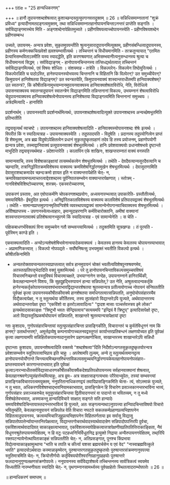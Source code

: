 +++
title = "25 हान्यधिकरणम्"

+++
॥ हानौ तूपायनशब्दशेषत्वात् कुशाच्छन्दस्तुत्युपगानवत्तदुक्तम् ॥ 26 ॥ सन्निधिसमाम्नातानां "शुक्रं प्रविध्य" इत्यादीनामतदङ्गत्वमुक्तम्, तथा सन्निधिसमाम्नातहानोपायनचिन्ताऽनन्तरं प्राप्तेति सङ्गतिः । सर्वविद्याङ्गमास्थेय मिति - अङ्गशब्देनापेक्षितमुच्यते । प्रहीणविषयत्वाच्चोपायनस्येति - प्रहीणविषयशब्देन प्रहीणसम्बन्ध

उच्यते, उपायनम्- अन्यत्र प्रवेशः, सुकृतमुपयन्तीति श्रुत्यनुसारादुपायनमित्युक्तम्, प्रहीणसंबन्धित्वादुपायनस्य, प्रहीणस्य कर्मणःक्कचित्प्रवेशो ह्यवश्यम्भावीत्यर्थः । तच्चिन्तनं च विधीयमानमिति - तत्क्रतुन्यायात् "एतमितः प्रेत्याभिसम्भविताऽस्मीति यस्य स्यादद्धेति, इति करणश्रवणात् अभिसम्भवानीत्यनुसन्धानस्य श्रुत्या च विधीयमानत्वं सिद्धम् । सर्वविद्याङ्गम् - हानोपायनचिन्तनस्य तत्सिध्द्यर्थतत्वात् तच्चिन्तनं सर्वविद्याङ्गमित्यर्थः, एवं विषयः शोधितः । संशयमाह - तत्रेति । विकल्परेन्- विकल्पेन तिष्ठेयुरित्यर्थः । विकल्पेरन्निति च पाठोऽस्ति, हानेरुपायनस्योभयस्य चिन्तनानि च विहितानि किं विल्पेरन्? उत समुच्चीयेरन्? किमुपायनं हानिशेषतया विद्याङ्गम्? उत स्वन्त्रतयेति, किमुपायनवाक्यं शास्वान्तराधीतमपि हानिवाक्यशेषम्? उत स्वतन्त्रं?, किं कौषीतकिनामुभयाम्नानमुपायनवाक्यस्य हानिवाक्यशेषताविरोधि, नेति, विरोधित्वे उपासनवाक्यस्य स्वातन्त्रादुपायनं स्वातन्त्रेण विद्याङ्गमिति तन्निन्तनानां विकल्पः, उभयम्नानं शेषत्वाविरोधि चेदुपायनवाक्यस्य हानिवाक्यशेषत्वेनोपायनस्य हानिशेषतया विद्याङ्गत्वमिति चिन्तनानां समुच्चयः । अत्रेदमित्यादि - हानाविति

प्रदर्शनार्थम् । उपायनस्यापि प्रदर्शनार्थमित्यर्थः, उपायनशब्दशेषत्वादित्युक्ते उपायनशब्दस्य अन्यच्छेषभूतमिति प्रतिभातीति

तद्वयावृत्यर्थं व्याचष्टे । उपायनशब्दस्य हानिवाक्यशेषत्वादिति - हानिवाक्यस्योपायनशब्दः शेषेः इत्यर्थः । विपरीतं किं न स्यादित्यत्राह - उपायनवाक्यस्येति । तदुपपादयति - विदुषेति । प्रदानस्य तदुपयोगित्वेन प्राप्तं हि शेषभूतम्, अत्र ब्रह्म विदुषोऽपेक्षितत्वेन प्रधानं सुकृतदुष्कृतग्रहाणं तदेव हि तस्य प्रयोजनम्, प्रहाणोपयोगी ह्यन्यत्र प्रवेशः, तस्माद्वानिवाक्यं प्रत्युपायनवाक्यं शेषभूतमित्यर्थः । हानिः प्रवेशवाक्ययोः प्रधानशेषभावे दृष्टान्तो माभूदिति तद्वयावृत्त्यर्थमाह - प्रदेशान्तरेति । कालापिन एके शाखिनः, शाखन्तराम्नातं वाक्यं वनस्पति

सामान्यवाचि, तस्य विशेषाकाङ्क्षायां तत्समर्थकत्वेन शेषभूतमित्यर्थः । तथेति - देवदैवत्यान्यसुरदैवत्यानि च च्छन्दासि, तत्रानिर्द्धारितक्रमविशेषस्य वाक्यस्य क्रमविशेषनिर्द्धारणमुखेन शेषभूतमित्यर्थः । देवासुराणामिति देवासुराशब्दक्रमादेव च्छन्दःक्रमो ज्ञायत इति न वाक्यन्तरापेक्षेति चेत्- न, क्रमाविवक्षायामप्यल्पाच्तरत्वाद्देवशब्दस्य पूर्वनिपातसम्भवेन वाक्यान्तरापेक्षणात् । स्तोत्रम् - गानविशेषविशिष्टोच्चारणम्, शस्त्रम्- एकस्वरोच्चारणम्,

उपाकरणं प्रस्तावः, अत एवोपाकर्मणि चोपकरणशब्दप्रयोगः, अध्ययनारम्भत्वात् उपाकारेति- प्रस्तौतीत्यर्थः, समयाविषिते- ईषदुदित इत्यर्थः । अनिर्द्वारितकालविशेषस्य वाक्यस्य कालविशेषं प्रतिपादयद्वाक्यं शेषभूतमित्यर्थः । तथेति - सामान्यप्राप्तमुपगानमृतिवग्विशेषे व्यवस्थापयद्वाक्यं सामान्येनोपगानवाचिवाक्यस्य शेषभूतमित्यर्थः । अविोषप्राप्तस्य - उपगानस्येत्यध्याहारः, इमान्युदाहरणानि कर्मविचारोक्तानि, अमीषां वाक्यानां शास्वन्तराम्नातवाक्यं प्रतिशेषत्वानभ्युपगमे किं स्यादित्यत्राह - एवं सामान्येनेति । स चेति -

पक्षिकबाधगर्भविक्लपं विना समुच्चयेन गतौ सम्भवन्त्यामित्यर्थः । तदुक्तमिति सूत्रखण्डः । तं पूरयति - पूर्वस्मिन् काण्डे इति ।

एकवाक्यत्वादिति - अन्योऽन्यशेषशेषिभावेनान्वयादेकवाक्यत्वं । केवलस्य हानस्य केवलस्य चोपायनस्याभावात् - अप्रामाणिकत्त्वात् । विकल्पो नोपपद्यते - सर्वोषनिषत्सु उभयमुक्तं भवतीति विकल्पो इत्यर्थः । कौषीतकिनामिति

- अन्यतरोक्तावप्यन्यतरस्याप्राप्तत्वात् सर्वत्र हानमुपायनं चोक्तं भवतीत्यविशेषपुनश्श्रवणमेव, अतस्तत्प्रतिपत्तृभेदादिति वक्तुं युक्तमित्यर्थः । परे तु हानोपायनचिन्ताविकल्पसमुच्चयविषयं विचारमनिच्छन्तो वस्तुविषयं विचारमाचक्षते, उभयाग्नानेन सन्देहः, उपायनाम्नाने हानिरार्थिकी, केवलहान्याम्नाने विशयः, किं सुहद्दुहृद्भिरुपायनं हान्या सन्निपतेत्,? उत नेति, अश्रुतत्वादन्यकर्तृके हानेरन्यकर्तृकोपायनस्यावश्यंभावाभावद्विद्यान्तरशेषतया श्रुतस्यान्यत्र प्रतीत्ययोगाच्च नोपायनं संनिपततीति पूर्वपक्षं कृत्वा उपायनस्यकौषीतकीवाक्ये हानशेषतया समधिगतत्वात्सन्निपतति, अनुष्ठेयोपसंहारस्यैव विद्यैकत्वापेक्षा, न तु स्तुत्यर्थया कीर्तितस्य, तस्य तूपसंहारो विद्यान्तरेऽपि यूज्यते, अर्थवादान्तरस्य अर्थवादान्तरापेक्षा दृष्टा "एकविंशो वा इतरोऽसावादित्यः" "द्वादश मासाः पञ्चर्त्तवस्त्रय इमे लोका" इत्यर्थवादसाकाङ्क्षः "त्रिष्टुभौ भवतः सेन्द्रियत्वाय"सत्ययमपि "इन्द्रियं वै त्रिष्टुप्" इत्यादिसापेक्षो दृष्टः, अतो विद्यास्तुतिप्रकर्षायोपायनं सन्निपतति, शाखान्तरे श्रुतस्यान्यत्रापेक्षायां दृष्टा

न्ताः कुशादयः, गुणोपसंहारचिन्तायां स्तुत्युपसंहारचिन्ता प्रासङ्गिकीति, विचारान्तरं च कुर्वतेविधूननं नाम किं हानम्? उतार्थान्तरम्?, अमूर्त्तद्रव्येषु कम्पनायोगाच्चलनवद्वस्तुगतं कार्यान्तरप्रतिबन्धनं लक्षणयोच्यत इति पूर्वपक्षं कृत्वा लक्षणायामपि सन्निहितोकपायनपदानुसारेण प्रहाणलक्षणोचिता, साखान्तरस्य शाखान्तरेऽपि सन्निधौ

दृष्टान्ताः कुशादयः, उपायनशेषत्वादिति वक्तव्ये "शब्दशेषत्वा"दिति निर्देशोऽन्यगतसुकृतदुष्कृतयोरन्यत्र प्रवेशासम्भवेन स्तुतिपरत्वाभिप्राय इति चाहुः । अपरेषामपि तुल्यम्, अन्ये तु स्तुत्यर्थत्वमानदृत्य हानोपायनयोर्योगान्ते चिन्त्यत्वमिच्छन्तश्चिन्ताविकल्पसमुच्चयनिर्द्धारणायकेवलहानोपायनोपसंहारः- प्राप्तस्यावचने कारणान्तराभावात् इति पूर्वपक्षं कृत्वाऽनारभ्याधीतसर्वविद्यासाधारणकौषीतकीवाक्यैकदेशप्रतिपन्नोपायनस्य सर्वहानवाक्यानां शेषत्वात्, केवलहानश्रवणेऽप्युसंहर्त्तव्यमित्याहुः, अत्र व्रूमः- अत्र साक्षात्सङ्गत्यभावः परैरेवाभ्युपेतः, तस्यां सम्भवन्त्यां प्रासङ्गिकविचारपरत्वमयुक्तम्, ननूपरितानाधिकरणद्वयं तवापिप्रासङ्गिकमिति चेत्स- त्यं, सोऽस्माकं युज्यते, न तु भवतः, अधिकरणविशेषश्चाद्भावनियामकाभावात्, प्रासङ्गिकेन हि विचारेण प्रसञ्जकानन्तरभाविना भाव्यं, गुणोपसंहारः प्रसञ्जकश्चेत् स्तुयुपसंहारचिन्तया द्वितीयादनन्तरं वा पादान्ते वा भवितव्यम्, न तु मध्ये विशेषहेतेवभावात्, अस्माकन्तु हान्यादिविचारे साक्षात् सङ्गते सति हान्यादेः समयविशेषादिचिन्तायास्तदनन्तरभावित्वं हि युज्यते, अतः सङ्गत्यन्यथाऽनुपपत्त्या हान्यिादचिन्ताविषयो विचारो भवितुमर्हति, केवलहानावुपायनं सन्निपतेन्न वेति विचारा नघटते सकलकर्मप्रहाणप्रत्यभिज्ञापनेन विहितत्वादुपायनस्य, क्रत्वव्यभिचारिजुहूप्रत्यभिज्ञापनेन विहितपर्णताया इव सर्वासु विद्यासु सन्निपातोपपत्तेर्न्यायान्तरनिरपेक्षत्वात्, विद्यान्तरगोचरार्थवादस्यार्थवादान्रेण सन्निपादोपपत्तिरपि दुर्वचा, एकविंशत्वार्थवादादिवत् साकाङ्क्षत्वाभावात्, एकविंशत्वस्यापेक्षिकत्वात्तत्रापेक्षणीयप्रतिपतित्तिराकाङ्क्षिता, नैवं विधूननश्रुतेरुपायनमपेक्षितम्, न हि वटुः पटहध्वनिभिर्विधूतनिद्र इत्युक्ते निद्राया अन्यैरुपायनगपेक्षितम्, तथा्रिपि रक्तपटन्यायेनोत्थापिताकाङ्क्षं सन्निपततीति चेत्- न, अतिप्रसङ्गात्, पुनश्च किंप्रभावा विद्येत्यप्याकाङ्क्षामुत्थाप्य "भाति च तपति च कीर्त्या यशसा ब्रह्मयर्चसेन य एवं वेद" "नास्वाब्रह्मवित्कुले भवति" इत्यादयोऽर्थवादाः कस्मान्नाकृष्येरन्, पुरुषान्तरगतसुकृतदुष्कृतयोः पुरुषान्तरसंक्रमणानुपपत्त्या स्तुतिमात्रमिति चेत्- न, क्रियोत्तीर्णयोः कर्तृविषययोरीश्वरनिग्रहानुग्रहहयोः पुरुषान्तरे फलदानानुगुण्यलक्षणसंक्रणोपपत्तेः। ननूपायनस्य सर्वविद्याशेषत्वे तच्चिन्तनस्य सार्वत्रिकत्वं स्वयमेव सिध्यतीति नारम्भणीयता स्यादिति चेत्- न, पृथगाम्नानसामर्थ्यस्य पूर्वपक्षहेतोः स्थितत्वादराम्भोपपत्तेः ॥ 26 ॥

॥ हान्यधिकरणं समाप्तम् ॥

